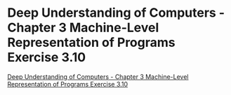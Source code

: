# Deep Understanding of Computers - Chapter 3 Machine-Level Representation of Programs Exercise 3.10
[Deep Understanding of Computers - Chapter 3 Machine-Level Representation of Programs Exercise 3.10](https://aiwithcloud.com/2022/09/14/deep_understanding_of_computers___chapter_3_machine_level_representation_of_programs_exercise_3-10/)